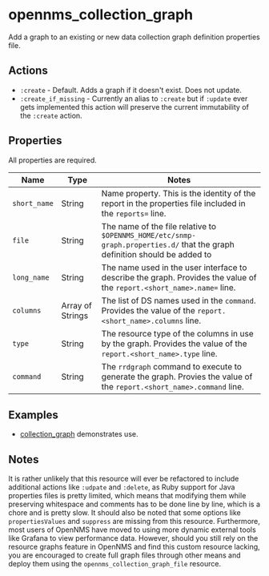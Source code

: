 # opennms\_collection\_graph

Add a graph to an existing or new data collection graph definition properties file.

## Actions

* `:create` - Default. Adds a graph if it doesn't exist. Does not update.
* `:create_if_missing` - Currently an alias to `:create` but if `:update` ever gets implemented this action will preserve the current immutability of the `:create` action.

## Properties

All properties are required.

| Name | Type | Notes |
| ---- | ---- | ----- |
| `short_name` | String | Name property. This is the identity of the report in the properties file included in the `reports=` line. |
| `file` | String | The name of the file relative to `$OPENNMS_HOME/etc/snmp-graph.properties.d/` that the graph definition should be added to |
| `long_name` | String | The name used in the user interface to describe the graph. Provides the value of the `report.<short_name>.name=` line. |
| `columns` | Array of Strings | The list of DS names used in the `command`. Provides the value of the `report.<short_name>.columns` line. |
| `type` | String | The resource type of the columns in use by the graph. Provides the value of the `report.<short_name>.type` line. |
| `command` | String | The `rrdgraph` command to execute to generate the graph. Provies the value of the `report.<short_name>.command` line. |

## Examples

* [collection\_graph](../test/fixtures/cookbooks/opennms_resource_tests/recipes/collection_graph.rb) demonstrates use.

## Notes

It is rather unlikely that this resource will ever be refactored to include additional actions like `:udpate` and `:delete`, as Ruby support for Java properties files is pretty limited, which means that modifying them while preserving whitespace and comments has to be done line by line, which is a chore and is pretty slow.
It should also be noted that some options like `propertiesValues` and `suppress` are missing from this resource.
Furthermore, most users of OpenNMS have moved to using more dynamic external tools like Grafana to view performance data.
However, should you still rely on the resource graphs feature in OpenNMS and find this custom resource lacking, you are encouraged to create full graph files through other means and deploy them using the `opennms_collection_graph_file` resource.
